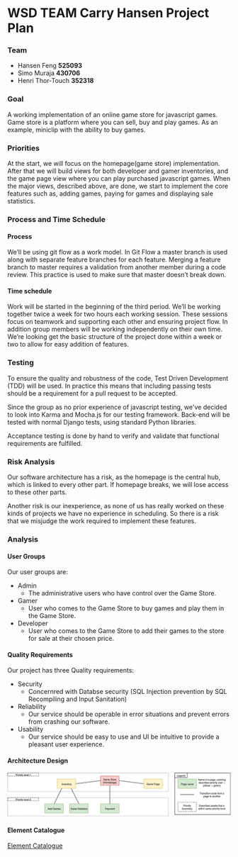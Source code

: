 # WSD TEAM Carry Hansen Project Plan
 
### Team
* Hansen Feng **525093**
* Simo Muraja **430706**
* Henri Thor-Touch **352318**
 
### Goal
A working implementation of an online game store for javascript games.
Game store is a platform where you can sell, buy and play games.
As an example, miniclip with the ability to buy games. 

### Priorities
At the start, we will focus on the homepage(game store) implementation. 
After that we will build views for both developer and gamer inventories, and the game page view where you can play purchased javascript games. When the major views, described above, are done, we start to implement the core features such as, adding games, paying for games and displaying sale statistics.

### Process and Time Schedule
#### Process
We’ll be using git flow as a work model. In Git Flow a master branch is used along with separate feature branches for each feature. Merging a feature branch to master requires a validation from another member during a code review. This practice is used to make sure that master doesn’t break down.
#### Time schedule
Work will be started in the beginning of the third period. We’ll be working together twice a week for two hours each working session. These sessions focus on teamwork and supporting each other and ensuring project flow. In addition group members will be working independently on their own time. We’re looking get the basic structure of the project done within a week or two to allow for easy addition of features.

### Testing
To ensure the quality and robustness of the code, Test Driven Development (TDD) will be used. In practice this means that including passing tests should be a requirement for a pull request to be accepted.

Since the group as no prior experience of javascript testing, we've decided to look into Karma and Mocha.js for our testing framework. Back-end will be tested with normal Django tests, using standard Python libraries.

Acceptance testing is done by hand to verify and validate that functional requirements are fulfilled.

### Risk Analysis
Our software architecture has a risk, as the homepage is the central hub, which is linked to every other part. If homepage breaks, we will lose access to these other parts.

Another risk is our inexperience, as none of us has really worked on these kinds of projects we have no experience in scheduling. So there is a risk that we misjudge the work required to implement these features.

### Analysis
#### User Groups
Our user groups are:
* Admin
  * The administrative users who have control over the Game Store.
* Gamer
  * User who comes to the Game Store to buy games and play them in the Game Store.
* Developer
  * User who comes to the Game Store to add their games to the store for sale at their chosen price.

#### Quality Requirements
Our project has three Quality requirements:
* Security
  * Concernred with Databse security (SQL Injection prevention by SQL Recompiling and Input Sanitation)
* Reliability
  * Our service should be operable in error situations and prevent errors from crashing our software.
* Usability
  * Our service should be easy to use and UI be intuitive to provide a pleasant user experience.

#### Architecture Design
![Architecture Design](./architecture.png)

#### Element Catalogue
[Element Catalogue](./element_catalogue.pdf)
